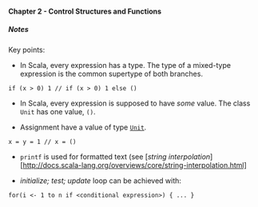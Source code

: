 #### Chapter 2 - Control Structures and Functions

##### *Notes*

Key points:

+ In Scala, every expression has a type. The type of a mixed-type expression is the common supertype of both branches.

```
if (x > 0) 1 // if (x > 0) 1 else ()
```

+ In Scala, every expression is supposed to have *some* value.
The class `Unit` has one value, `()`. 

+ Assignment have a value of type [`Unit`][1].

```
x = y = 1 // x = ()
```

+ `printf` is used for formatted text (see [*string interpolation*][http://docs.scala-lang.org/overviews/core/string-interpolation.html]

+ *initialize; test; update* loop can be achieved with:

```
for(i <- 1 to n if <conditional expression>) { ... }
```


[1]: http://www.scala-lang.org/api/2.11.0-M4/#scala.Unit
